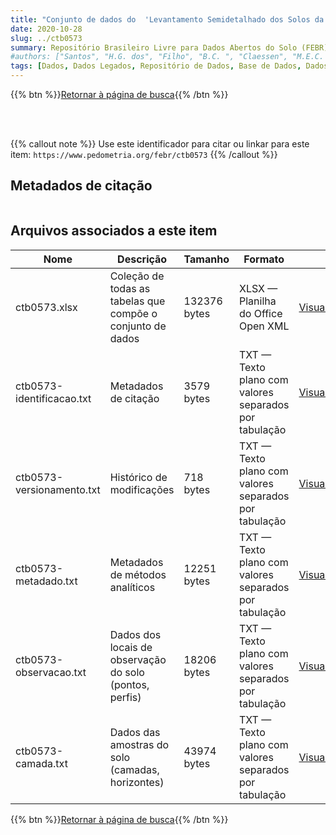 ```yaml
---
title: "Conjunto de dados do  'Levantamento Semidetalhado dos Solos da Microbacia do Ribeirão São Domingos, Estado de Minas Gerais.'"
date: 2020-10-28
slug: ../ctb0573
summary: Repositório Brasileiro Livre para Dados Abertos do Solo (FEBR) | A febre dos dados de solo no Brasil
#authors: ["Santos", "H.G. dos", "Filho", "B.C. ", "Claessen", "M.E.C. ", "Junior", "W. de C. ", "Chagas", "C. da S. ", "Wittern", "K.P. ", "Mothci", "E.P. ", "Barreto", "W. de O.(in memorian)", "Araujo", "W.S. de", "Duriez", "M.A.de M. ", "Johas", "R.A.L. ", "Paula", "J.L. de", "Antonello", "L.L.", "Fonseca", "O.O.M.de", "Lemos", "A.L.(in memorian). "]
tags: [Dados, Dados Legados, Repositório de Dados, Base de Dados, Dados Abertos]
---
```


<style>
div.alert > div {
    font-size: 0.8rem;
}
</style>

{{% btn %}}<a href="/febr/buscar/">Retornar à página de busca</a>{{% /btn %}}

<br>
<br>

{{% callout note %}}
Use este identificador para citar ou linkar para este item: `https://www.pedometria.org/febr/ctb0573`
{{% /callout %}}

## Metadados de citação

<table>
<!-- Fonte: https://gist.github.com/jfreels/6814721 -->
<script src="https://d3js.org/d3.v3.min.js" charset="utf-8"></script>
<!-- <script type='text/javascript' src='/febr/buscar/script.js'></script> -->
<script type='text/javascript'>
  d3.tsv('ctb0573-identificacao.txt',function (data) {
    var columns = ['campo', 'valor']
    tabulate(data, columns)
  })
</script>
</table>

## Arquivos associados a este item

<table style="width:100%">
  <thead>
    <tr>
      <th>Nome</th>
      <th>Descrição</th>
      <th>Tamanho</th>
      <th>Formato</th>
      <th></th>
    </tr>
  </thead>
  <tbody>
    <tr>
      <td>ctb0573.xlsx</td>
      <td>Coleção de todas as tabelas que compõe o conjunto de dados</td>
      <td>132376 bytes</td>
      <td>XLSX — Planilha do Office Open XML</td>
      <td><a href="https://cloud.utfpr.edu.br/index.php/s/Df6dhfzYJ1DDeso/download?path=%2Fctb0573&files=ctb0573.xlsx" class="btn btn-primary btn-block" role="button">Visualizar/Abrir</a></td>
    </tr>
    <tr>
      <td>ctb0573-identificacao.txt</td>
      <td>Metadados de citação</td>
      <td>3579 bytes</td>
      <td>TXT — Texto plano com valores separados por tabulação</td>
      <td><a href="https://cloud.utfpr.edu.br/index.php/s/Df6dhfzYJ1DDeso/download?path=%2Fctb0573&files=ctb0573-identificacao.txt" class="btn btn-primary btn-block" role="button">Visualizar/Abrir</a></td>
    </tr>
    <tr>
      <td>ctb0573-versionamento.txt</td>
      <td>Histórico de modificações</td>
      <td>718 bytes</td>
      <td>TXT — Texto plano com valores separados por tabulação</td>
      <td><a href="https://cloud.utfpr.edu.br/index.php/s/Df6dhfzYJ1DDeso/download?path=%2Fctb0573&files=ctb0573-versionamento.txt" class="btn btn-primary btn-block" role="button">Visualizar/Abrir</a></td>
    </tr>
    <tr>
      <td>ctb0573-metadado.txt</td>
      <td>Metadados de métodos analíticos</td>
      <td>12251 bytes</td>
      <td>TXT — Texto plano com valores separados por tabulação</td>
      <td><a href="https://cloud.utfpr.edu.br/index.php/s/Df6dhfzYJ1DDeso/download?path=%2Fctb0573&files=ctb0573-metadado.txt" class="btn btn-primary btn-block" role="button">Visualizar/Abrir</a></td>
    </tr>
    <tr>
      <td>ctb0573-observacao.txt</td>
      <td>Dados dos locais de observação do solo (pontos, perfis)</td>
      <td>18206 bytes</td>
      <td>TXT — Texto plano com valores separados por tabulação</td>
      <td><a href="https://cloud.utfpr.edu.br/index.php/s/Df6dhfzYJ1DDeso/download?path=%2Fctb0573&files=ctb0573-observacao.txt" class="btn btn-primary btn-block" role="button">Visualizar/Abrir</a></td>
    </tr>
    <tr>
      <td>ctb0573-camada.txt</td>
      <td>Dados das amostras do solo (camadas, horizontes)</td>
      <td>43974 bytes</td>
      <td>TXT — Texto plano com valores separados por tabulação</td>
      <td><a href="https://cloud.utfpr.edu.br/index.php/s/Df6dhfzYJ1DDeso/download?path=%2Fctb0573&files=ctb0573-camada.txt" class="btn btn-primary btn-block" role="button">Visualizar/Abrir</a></td>
    </tr>
  </tbody>
</table>

{{% btn %}}<a href="/febr/buscar/">Retornar à página de busca</a>{{% /btn %}}
